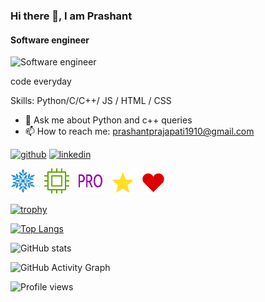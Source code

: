 ### Hi there 👋, I am Prashant
#### Software engineer
![Software engineer](https://media.licdn.com/dms/image/D4E16AQGpbnhDtL_-3A/profile-displaybackgroundimage-shrink_350_1400/0/1658696333044?e=1704931200&v=beta&t=zezyfiay2GIGBGoU9bw_3m_ppc9as9Nw9ODvBoypEZM)

code everyday 

Skills: Python/C/C++/ JS / HTML / CSS
 
- 💬 Ask me about Python and c++ queries 
- 📫 How to reach me: prashantprajapati1910@gmail.com 


[<img src='https://cdn.jsdelivr.net/npm/simple-icons@3.0.1/icons/github.svg' alt='github' height='40'>](https://github.com/Prashant19100)  [<img src='https://cdn.jsdelivr.net/npm/simple-icons@3.0.1/icons/linkedin.svg' alt='linkedin' height='40'>](https://www.linkedin.com/in/prashantprajapati/) 

<a href='https://archiveprogram.github.com/'><img src='https://raw.githubusercontent.com/acervenky/animated-github-badges/master/assets/acbadge.gif' width='40' height='40'></a> <a href='https://docs.github.com/en/developers'><img src='https://raw.githubusercontent.com/acervenky/animated-github-badges/master/assets/devbadge.gif' width='40' height='40'></a> <a href='https://github.com/pricing'><img src='https://raw.githubusercontent.com/acervenky/animated-github-badges/master/assets/pro.gif' width='40' height='40'></a> <a href='https://stars.github.com/'><img src='https://raw.githubusercontent.com/acervenky/animated-github-badges/master/assets/starbadge.gif' width='35' height='35'></a> <a href='https://docs.github.com/en/github/supporting-the-open-source-community-with-github-sponsors'><img src='https://raw.githubusercontent.com/acervenky/animated-github-badges/master/assets/sponsorbadge.gif' width='35' height='35'></a> 

[![trophy](https://github-profile-trophy.vercel.app/?username=Prashant19100)](https://github.com/ryo-ma/github-profile-trophy)

[![Top Langs](https://github-readme-stats.vercel.app/api/top-langs/?username=Prashant19100)](https://github.com/anuraghazra/github-readme-stats)

![GitHub stats](https://github-readme-stats.vercel.app/api?username=Prashant19100&show_icons=true)  

![GitHub Activity Graph](https://activity-graph.herokuapp.com/graph?username=Prashant19100)  

![Profile views](https://gpvc.arturio.dev/Prashant19100)  
